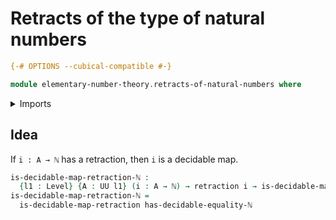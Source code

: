 # Retracts of the type of natural numbers

```agda
{-# OPTIONS --cubical-compatible #-}

module elementary-number-theory.retracts-of-natural-numbers where
```

<details><summary>Imports</summary>

```agda
open import elementary-number-theory.equality-natural-numbers
open import elementary-number-theory.natural-numbers

open import foundation.decidable-maps
open import foundation.retractions
open import foundation.universe-levels
```

</details>

## Idea

If `i : A → ℕ` has a retraction, then `i` is a decidable map.

```agda
is-decidable-map-retraction-ℕ :
  {l1 : Level} {A : UU l1} (i : A → ℕ) → retraction i → is-decidable-map i
is-decidable-map-retraction-ℕ =
  is-decidable-map-retraction has-decidable-equality-ℕ
```
